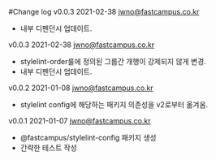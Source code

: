 #Change log
v0.0.3 2021-02-38 jwno@fastcampus.co.kr
- 내부 디펜던시 업데이트.

v0.0.3 2021-02-38 jwno@fastcampus.co.kr
- stylelint-order룰에 정의된 그룹간 개행이 강제되지 않게 변경.
- 내부 디펜던시 업데이트.

v0.0.2 2021-01-08 jwno@fastcampus.co.kr
- stylelint config에 해당하는 패키지 의존성을 v2로부터 옮겨옴.

v0.0.1 2021-01-07 jwno@fastcampus.co.kr
- @fastcampus/stylelint-config 패키지 생성
- 간략한 테스트 작성
